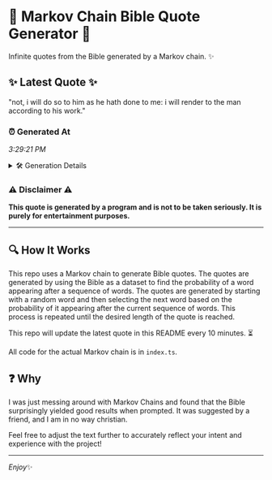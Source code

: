 # 📖 Markov Chain Bible Quote Generator 📖

Infinite quotes from the Bible generated by a Markov chain. ✨

## ✨ Latest Quote ✨
"not, i will do so to him as he hath done to me: i will render to the man according to his work."

### ⏰ Generated At
*3:29:21 PM*

<details>
    <summary>🛠️ Generation Details</summary>
    <p>
        <strong>🌱 Seed:</strong> not,<br>
        <strong>🔄 Iterations:</strong> 22<br>
        <strong>📜 Context History:</strong><br>[ not, ]: i<br>[ not,, i ]: will<br>[ not,, i, will ]: do<br>[ not,, i, will, do ]: so<br>[ not,, i, will, do, so ]: to<br>[ not,, i, will, do, so, to ]: him<br>[ i, will, do, so, to, him ]: as<br>[ will, do, so, to, him, as ]: he<br>[ do, so, to, him, as, he ]: hath<br>[ so, to, him, as, he, hath ]: done<br>[ to, him, as, he, hath, done ]: to<br>[ him, as, he, hath, done, to ]: me:<br>[ as, he, hath, done, to, me: ]: i<br>[ he, hath, done, to, me:, i ]: will<br>[ hath, done, to, me:, i, will ]: render<br>[ done, to, me:, i, will, render ]: to<br>[ to, me:, i, will, render, to ]: the<br>[ me:, i, will, render, to, the ]: man<br>[ i, will, render, to, the, man ]: according<br>[ will, render, to, the, man, according ]: to<br>[ render, to, the, man, according, to ]: his<br>[ to, the, man, according, to, his ]: work.<br>
    </p>
</details>

### ⚠️ Disclaimer ⚠️
**This quote is generated by a program and is not to be taken seriously. It is purely for entertainment purposes.**

---

## 🔍 How It Works

This repo uses a Markov chain to generate Bible quotes. The quotes are generated by using the Bible as a dataset to find the probability of a word appearing after a sequence of words. The quotes are generated by starting with a random word and then selecting the next word based on the probability of it appearing after the current sequence of words. This process is repeated until the desired length of the quote is reached.

This repo will update the latest quote in this README every 10 minutes. ⏳

All code for the actual Markov chain is in `index.ts`.

## ❓ Why

I was just messing around with Markov Chains and found that the Bible surprisingly yielded good results when prompted. 
It was suggested by a friend, and I am in no way christian.

Feel free to adjust the text further to accurately reflect your intent and experience with the project!

---

*Enjoy*✨
